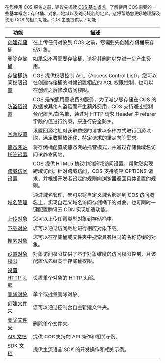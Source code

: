 在您使用 COS 服务之前，建议先阅读 [COS 基本概念]()，了解使用 COS 需要的一些基本概念：存储桶、对象、地域以及访问域名的定义。这将帮助您更好地理解及使用 COS 的相关功能。COS 主要提供以下功能：


| 功能 | 描述 |  
|---------|---------|
| [创建存储桶](https://www.qcloud.com/document/product/436/6245) | 在上传任何对象到 COS 之前，您需要先创建存储桶来存储对象。 | 
|[删除存储桶](https://www.qcloud.com/document/product/436/6245)|如果您不再需要存储桶，请将其删除以免进一步产生费用。|
|[存储桶访问权限设置](https://www.qcloud.com/document/product/436/6247)| COS 提供权限控制 ACL（Access Control List），您可以在创建存储桶的时候设置相应的 ACL 权限控制，也可以在创建之后修改访问权限。|
|[防盗链设置](https://www.qcloud.com/document/product/436/6250)|COS 是按使用量收费的服务，为了减少您存储在 COS 的数据被其他人盗链而产生额外费用，COS 支持通过控制台配置黑/白名单，通过对 HTTP 请求 Header 中 referer 字段的值进行约束，来进行安全防护。|
|[回源设置](https://www.qcloud.com/document/product/436/6248)|设置回源地址对获取数据的请求以多种方式进行回源读取，满足数据热迁移、特定请求的重定向等需求。|
|[静态网站托管设置](https://www.qcloud.com/document/product/436/9512)|将存储桶配置成静态网站托管模式，并通过存储桶域名访问该静态网站。|
|[跨域访问设置](https://www.qcloud.com/document/product/436/6251)| COS  提供 HTML5 协议中的跨域访问设置，帮助您实现跨域访问。针对跨域访问，COS 支持响应 OPTIONS 请求，并根据开发者设定的规则向浏览器返回具体设置的规则。|
|[域名管理](https://www.qcloud.com/document/product/436/6252)|通过域名管理，您可以将自定义域名绑定到 COS 访问域名上，实现自定义域名访问存储桶下的对象，也可同时一键配置腾讯云 CDN 实现加速功能。|
|[上传对象](https://www.qcloud.com/document/product/436/6255)|您可以上传任意类型对象到存储桶中。|
|[下载对象](https://www.qcloud.com/document/product/436/6260)|您可以通过访问地址进行相应对象下载。|
|[搜索对象](https://www.qcloud.com/document/product/436/6256)|您可以在存储桶或文件夹中搜索具有相同的名称前缀的对象。|
|[设置对象权限](https://www.qcloud.com/document/product/436/6371)|对象访问权限提供了基于对象维度的访问权限控制，且该配置优先级高于存储桶权限。|
|[设置 HTTP 头部](https://www.qcloud.com/document/product/436/6258)|设置单个对象的 HTTP 头部。|
|[删除对象](https://www.qcloud.com/document/product/436/6261)|单个或批量删除对象。|
|[创建文件夹](https://www.qcloud.com/document/product/436/6263)|您可以通过控制台自主新建文件夹。|
|[删除文件夹](https://www.qcloud.com/document/product/436/6264)|删除单个文件夹。|
|[API 文档](https://www.qcloud.com/document/product/436/7751)|提供 COS 支持的 API 操作和相关示例。|
|[SDK 文档](https://www.qcloud.com/document/product/436/6474)|提供主流语言 SDK 的开发操作和相关示例。|

























